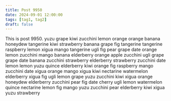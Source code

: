 ```yaml
---
title: Post 9950
date: 2024-09-01 12:00:00
tags: [tag1, tag2]
draft: false
---
```

This is post 9950.
yuzu
grape
kiwi
zucchini
lemon
orange
orange
banana
honeydew
tangerine
kiwi
strawberry
banana
grape
fig
tangerine
tangerine
raspberry
lemon
xigua
mango
tangerine
ugli
fig
pear
grape
date
orange
lemon
zucchini
mango
banana
elderberry
orange
apple
zucchini
ugli
grape
grape
date
banana
zucchini
strawberry
elderberry
strawberry
zucchini
date
lemon
lemon
yuzu
quince
elderberry
kiwi
orange
fig
raspberry
mango
zucchini
date
xigua
orange
mango
xigua
kiwi
nectarine
watermelon
elderberry
xigua
fig
ugli
lemon
grape
yuzu
zucchini
kiwi
xigua
orange
honeydew
elderberry
zucchini
pear
fig
date
cherry
ugli
lemon
watermelon
quince
nectarine
lemon
fig
mango
yuzu
zucchini
pear
elderberry
kiwi
xigua
yuzu
strawberry
